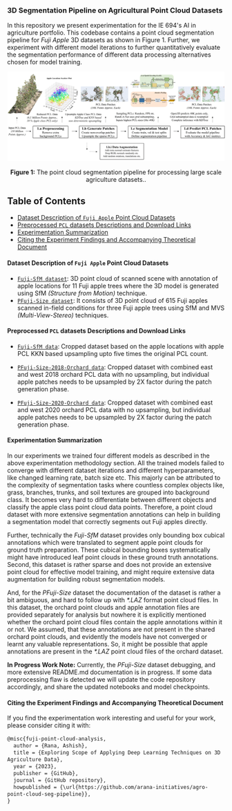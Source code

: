 ### 3D Segmentation Pipeline on Agricultural Point Cloud Datasets

In this repository we present experimentation for the IE 694's AI in agriculture portfolio.
This codebase contains a point cloud segmentation pipeline for _Fuji Apple_ 3D datasets as shown in Figure 1.
Further, we experiment with different model iterations to further quantitatively evaluate the
segmentation performance of different data processing alternatives chosen for model training.

<p align="center">
  <img src="pipeline-artifacts/assets/point-cloud-data-processing-pipeline.png" />
</p>
<p align="center">
<b>Figure 1:</b> The point cloud segmentation pipeline for processing large scale agriculture datasets..
</p>

## Table of Contents

* [Dataset Description of `Fuji Apple` Point Cloud Datasets](#dataset-description-of-fuji-apple-point-cloud-datasets)
* [Preprocessed `PCL` datasets Descriptions and Download Links](#preprocessed-pcl-datasets-descriptions-and-download-links)
* [Experimentation Summarization](#experimentation-summarization)
* [Citing the Experiment Findings and Accompanying Theoretical Document](#citing-the-experiment-findings-and-accompanying-theoretical-document)


#### Dataset Description of `Fuji Apple` Point Cloud Datasets

* [`Fuji-SfM dataset`](https://www.grap.udl.cat/en/publications/fuji-sfm-dataset/): 3D point cloud
of scanned scene with annotation of apple locations for 11 Fuji apple trees where the 3D model
is generated using SfM _(Structure from Motion)_ technique.
* [`PFuji-Size dataset`](https://www.grap.udl.cat/en/publications/apple_size_estimation_SfM/): It consists of 3D point
cloud of 615 Fuji apples scanned in-field conditions for three Fuji apple trees using SfM and
MVS _(Multi-View-Stereo)_ techniques.

#### Preprocessed `PCL` datasets Descriptions and Download Links

* [`Fuji-SfM data`](https://drive.google.com/file/d/1LHL5gp7agQyTJgodyVzjFw7qUilYZMcM/view?usp=share_link): 
Cropped dataset based on the apple locations with apple PCL KKN based upsampling upto five times the original PCL count.

* [`PFuji-Size-2018-Orchard data`](https://drive.google.com/file/d/19LEgF3_Q5MyxDm9_Ci4kg1VInfCS-oD7/view?usp=sharing): 
Cropped dataset with combined east and west 2018 orchard PCL data with no upsampling, but individual apple patches needs
to be upsampled by 2X factor during the patch generation phase.

* [`PFuji-Size-2020-Orchard data`](https://drive.google.com/file/d/10rwpTwny6eRYvgZzP5zJ6xBornBTCMQD/view?usp=share_link): 
Cropped dataset with combined east and west 2020 orchard PCL data with no upsampling, but individual apple patches needs
to be upsampled by 2X factor during the patch generation phase.

#### Experimentation Summarization

In our experiments we trained four different models as described in the above experimentation methodology section.
All the trained models failed to converge with different dataset iterations and different hyperparameters, like
changed learning rate, batch size etc.
This majorly can be attributed to the complexity of segmentation tasks where countless complex objects like, grass,
branches, trunks, and soil textures are grouped into background class. 
It becomes very hard to differentiate between different objects and classify the apple class point cloud data points.
Therefore, a point cloud dataset with more extensive segmentation annotations can help in building a segmentation model
that correctly segments out Fuji apples directly.

Further, technically the _Fuji-SfM_ dataset provides only bounding box cubical annotations which were translated to
segment apple point clouds for ground truth preparation.
These cubical bounding boxes systematically might have introduced leaf point clouds in these ground truth annotations.
Second, this dataset is rather sparse and does not provide an extensive point cloud for effective model training, 
and might require extensive data augmentation for building robust segmentation models.

And, for the _PFuji-Size_ dataset the documentation of the dataset is rather a bit ambiguous, and hard to follow up with
_*.LAZ_ format point cloud files.
In this dataset, the orchard point clouds and apple annotation files are provided separately for analysis but nowhere it
is explicitly mentioned whether the orchard point cloud files contain the apple annotations within it or not.
We assumed, that these annotations are not present in the shared orchard point clouds, and evidently the models have not
converged or learnt any valuable representations.
So, it might be possible that apple annotations are present in the _*.LAZ_ point cloud files of the orchard dataset.

**In Progress Work Note:** Currently, the _PFuji-Size_ dataset debugging, and more extensive README.md documentation
is in progress. If some data preprocessing flaw is detected we will update the code repository accordingly, and share
the updated notebooks and model checkpoints.

#### Citing the Experiment Findings and Accompanying Theoretical Document

If you find the experimentation work interesting and useful for your work, please consider citing it with:

```
@misc{fuji-point-cloud-analysis,
  author = {Rana, Ashish},
  title = {Exploring Scope of Applying Deep Learning Techniques on 3D Agriculture Data},
  year = {2023},
  publisher = {GitHub},
  journal = {GitHub repository},
  howpublished = {\url{https://github.com/arana-initiatives/agro-point-cloud-seg-pipeline}},
}
```

